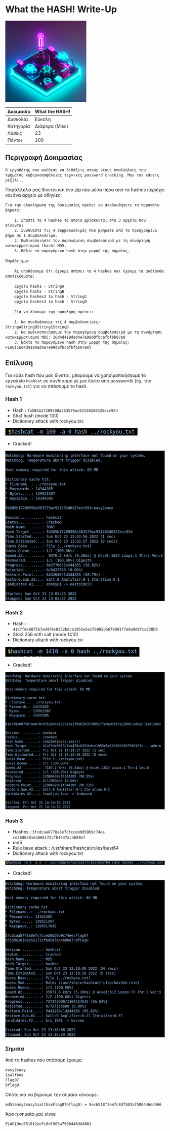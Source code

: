 # What the HASH! Write-Up

<img width="256" src="../../challenges-images/challenge_extra_01.png">

| Δοκιμασία | What the HASH! |
| :------- | :----- |
| Δυσκολία | Εύκολη |
| Κατηγορία | Διάφορα (Misc) |
| Λύσεις | 23 |
| Πόντοι | 200 |

## Περιγραφή Δοκιμασίας

```
Ο εργοδότης σου ανέθεσε να διδάξεις στους νέους υπαλλήλους του τμήματος κυβερνοασφάλειας τεχνικές password cracking. Μην τον κάνεις ρεζίλι..
```

Παράλληλα μας δίνεται και ένα zip που μέσα πέρα από τα hashes περιέχει και ένα αρχείο με οδηγίες:
```
Για την ολοκλήρωση της δοκιμασίας πρέπει να ακολουθήσετε τα παρακάτω βήματα:

	1. Σπάστε τα 4 hashes τα οποία βρίσκονται στα 3 αρχεία που δίνονται
	2. Συνδυάστε τις 4 συμβολοσειρές που βρήκατε από το προηγούμενο βήμα σε 1 συμβολοσειρά.
	2. Κωδικοποιήστε την παραγόμενη συμβολοσειρά με τη συνάρτηση κατακερματισμού (hash) MD5.
	3. Βάλτε το παραγόμενο hash στην μορφή της σημαίας.

Παράδειγμα:

	Ας υποθέσουμε ότι έχουμε σπάσει τα 4 hashes και έχουμε τα ακόλουθα αποτελέσματα:

	αρχείο hash1 - StringA
	αρχείο hash2 - StringB
	αρχείο hashes3 1o hash - StringC
	αρχείο hashes3 1o hash - StringD

	Για να λύσουμε την πρόκληση πρέπει:

	1. Να συνδυάσουμε τις 4 συμβολοσειρές: StringAStringBStringCStringD
	2. Να κωδικοποιήσουμε την παραγόμενη συμβολοσειρά με τη συνάρτηση κατακερματισμού MD5: 16d4d419dad4e7e99d8fbcafbfbb07e0
	3. Βάλτε το παραγόμενο hash στην μορφή της σημαίας: FLAG{16d4d419dad4e7e99d8fbcafbfbb07e0}
```

## Επίλυση

Για κάθε hash που μας δίνεται, μπορούμε να χρησιμοποιήσουμε το εργαλείο `hashcat` σε συνδιασμό με μια λίστα από passwords (πχ. την `rockyou.txt`) για να σπάσουμε το hash.

### Hash 1

- Hash : `fb585b17289598a563579ac921202d0325ecc954`
- Sha1 hash (mode 100)
- Dictionary attack with rockyou.txt.

![sha1](hash_1/sha1_command.png)

- Cracked!

![cracked](hash_1/sha1_cracked.png)

### Hash 2

- Hash : `41a7fde8875b7ad470c8352bdce1955e5e1f6902b5679891f7e8a9d9fca238b9`
- Sha2 256 with salt (mode 1410)
- Dictionary attack with rockyou.txt

![sha256](hash_2/Screenshot%20at%202022-10-21%2014-14-36.png)

- Cracked!

![sha256](hash_2/Screenshot%20at%202022-10-21%2014-15-01.png)

### Hash 3

- Hashes : `3fcdcaa8778a8e7cfcceb0d50b9c74ee` `cd58d6201da866172cfb4547ac4b88e7`
- md5 
- Rule base attack : /usr/share/hashcat/rules/best64
- Dictionary attack with rockyou.txt

![hashes](hash_3/command.png)

- Cracked!

![cracked!](hash_3/solve.png)


### Σημαία

Από τα hashes που σπάσαμε έχουμε: 
```
easy2easy
1saltbox
Flag07
bflag0
```

Οπότε για να βγρούμε την σημαία κάνουμε:
```
md5(easy2easy1saltboxFlag07bflag0) = 9ec6518f2ee7c8df503a7500446dd466
```

Άρα η σημαία μας είναι:
```
FLAG{9ec6518f2ee7c8df503a7500446dd466}
```
